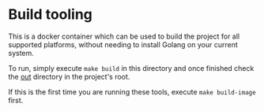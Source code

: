 # Build tooling

This is a docker container which can be used to build the project for all supported platforms, without needing to
install Golang on your current system.

To run, simply execute `make build` in this directory and once finished check the 
[out](../../out) directory in the project's root.

If this is the first time you are running these tools, execute `make build-image` first.
